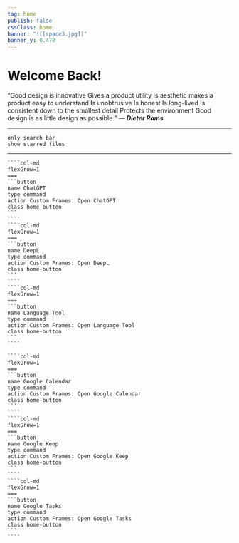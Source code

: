```yaml
---
tag: home
publish: false
cssClass: home
banner: "![[space3.jpg]]"
banner_y: 0.470
---
```


# Welcome Back!

“Good design is innovative Gives a product utility Is aesthetic makes a product easy to understand Is unobtrusive Is honest Is long-lived Is consistent down to the smallest detail Protects the environment Good design is as little design as possible.” — ***Dieter Rams***

---

```search-bar
only search bar
show starred files
```

---

`````col
````col-md
flexGrow=1
===
```button
name ChatGPT
type command
action Custom Frames: Open ChatGPT
class home-button
```
````
````col-md
flexGrow=1
===
```button
name DeepL
type command
action Custom Frames: Open DeepL
class home-button
```
````
````col-md
flexGrow=1
===
```button
name Language Tool
type command
action Custom Frames: Open Language Tool
class home-button
```
````
`````

`````col
````col-md
flexGrow=1
===
```button
name Google Calendar
type command
action Custom Frames: Open Google Calendar
class home-button
```
````
````col-md
flexGrow=1
===
```button
name Google Keep
type command
action Custom Frames: Open Google Keep
class home-button
```
````
````col-md
flexGrow=1
===
```button
name Google Tasks
type command
action Custom Frames: Open Google Tasks
class home-button
```
````
`````




